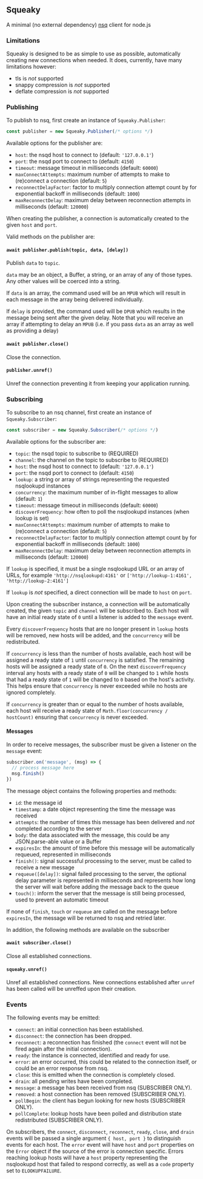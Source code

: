 ## Squeaky

A minimal (no external dependency) [nsq](http://nsq.io) client for node.js

### Limitations

Squeaky is designed to be as simple to use as possible, automatically creating new connections when needed.
It does, currently, have many limitations however:

- tls is _not_ supported
- snappy compression is _not_ supported
- deflate compression is _not_ supported

### Publishing

To publish to nsq, first create an instance of `Squeaky.Publisher`:

```js
const publisher = new Squeaky.Publisher(/* options */)
```

Available options for the publisher are:
- `host`: the nsqd host to connect to (default: `'127.0.0.1'`)
- `port`: the nsqd port to connect to (default: `4150`)
- `timeout`: message timeout in milliseconds (default: `60000`)
- `maxConnectAttempts`: maximum number of attempts to make to (re)connect a connection (default: `5`)
- `reconnectDelayFactor`: factor to multiply connection attempt count by for exponential backoff in milliseconds (default: `1000`)
- `maxReconnectDelay`: maximum delay between reconnection attempts in milliseconds (default: `120000`)

When creating the publisher, a connection is automatically created to the given `host` and `port`.

Valid methods on the publisher are:

#### `await publisher.publish(topic, data, [delay])`

Publish `data` to `topic`.

`data` may be an object, a Buffer, a string, or an array of any of those types. Any other values will be coerced into a string.

If `data` is an array, the command used will be an `MPUB` which will result in each message in the array being delivered individually.

If `delay` is provided, the command used will be `DPUB` which results in the message being sent after the given delay. Note that you will receive an array if attempting to delay an `MPUB` (i.e. if you pass `data` as an array as well as providing a delay)

#### `await publisher.close()`

Close the connection.

#### `publisher.unref()`

Unref the connection preventing it from keeping your application running.


### Subscribing

To subscribe to an nsq channel, first create an instance of `Squeaky.Subscriber`:

```js
const subscriber = new Squeaky.Subscriber(/* options */)
```

Available options for the subscriber are:
- `topic`: the nsqd topic to subscribe to (REQUIRED)
- `channel`: the channel on the topic to subscribe to (REQUIRED)
- `host`: the nsqd host to connect to (default: `'127.0.0.1'`)
- `port`: the nsqd port to connect to (default: `4150`)
- `lookup`: a string or array of strings representing the requested nsqlookupd instances
- `concurrency`: the maximum number of in-flight messages to allow (default: `1`)
- `timeout`: message timeout in milliseconds (default: `60000`)
- `discoverFrequency`: how often to poll the nsqlookupd instances (when lookup is set)
- `maxConnectAttempts`: maximum number of attempts to make to (re)connect a connection (default: `5`)
- `reconnectDelayFactor`: factor to multiply connection attempt count by for exponential backoff in milliseconds (default: `1000`)
- `maxReconnectDelay`: maximum delay between reconnection attempts in milliseconds (default: `120000`)

If `lookup` is specified, it must be a single nsqlookupd URL or an array of URLs, for example `'http://nsqlookupd:4161'` or `['http://lookup-1:4161', 'http://lookup-2:4161']`

If `lookup` is _not_ specified, a direct connection will be made to `host` on `port`.

Upon creating the subscriber instance, a connection will be automatically created, the given `topic` and `channel` will be subscribed to. Each host will have an initial ready state of `0` until a listener is added to the `message` event.

Every `discoverFrequency` hosts that are no longer present in `lookup` hosts will be removed, new hosts will be added, and the `concurrency` will be redistributed.

If `concurrency` is less than the number of hosts available, each host will be assigned a ready state of `1` until `concurrency` is satisfied. The remaining hosts will be assigned a ready state of `0`. On the next `discoverFrequency` interval any hosts with a ready state of `0` will be changed to `1` while hosts that had a ready state of `1` will be changed to `0` based on the host's activity. This helps ensure that `concurrency` is never exceeded while no hosts are ignored completely.

If `concurrency` is greater than or equal to the number of hosts available, each host will receive a ready state of `Math.floor(concurrency / hostCount)` ensuring that `concurrency` is never exceeded.

#### Messages

In order to receive messages, the subscriber must be given a listener on the `message` event:

```js
subscriber.on('message', (msg) => {
  // process message here
  msg.finish()
})
```

The message object contains the following properties and methods:

- `id`: the message id
- `timestamp`: a date object representing the time the message was received
- `attempts`: the number of times this message has been delivered and _not_ completed according to the server
- `body`: the data associated with the message, this could be any JSON.parse-able value or a Buffer
- `expiresIn`: the amount of time before this message will be automatically requeued, represented in milliseconds
- `finish()`: signal successful processing to the server, must be called to receive a new message
- `requeue([delay])`: signal failed processing to the server, the optional delay parameter is represented in milliseconds and represents how long the server will wait before adding the message back to the queue
- `touch()`: inform the server that the message is still being processed, used to prevent an automatic timeout

If none of `finish`, `touch` or `requeue` are called on the message before `expiresIn`, the message will be returned to nsq and retried later.

In addition, the following methods are available on the subscriber

#### `await subscriber.close()`

Close all established connections.

#### `squeaky.unref()`

Unref all established connections. New connections established after `unref` has been called will be unreffed upon their creation.

### Events

The following events may be emitted:

- `connect`: an initial connection has been established.
- `disconnect`: the connection has been dropped.
- `reconnect`: a reconnection has finished (the `connect` event will not be fired again after the initial connection).
- `ready`: the instance is connected, identified and ready for use.
- `error`: an error occurred, this could be related to the connection itself, or could be an error response from nsq.
- `close`: this is emitted when the connection is completely closed.
- `drain`: all pending writes have been completed.
- `message`: a message has been received from nsq (SUBSCRIBER ONLY).
- `removed`: a host connection has been removed (SUBSCRIBER ONLY).
- `pollBegin`: the client has begun looking for new hosts (SUBSCRIBER ONLY).
- `pollComplete`: lookup hosts have been polled and distribution state redistributed (SUBSCRIBER ONLY).

On subscribers, the `connect`, `disconnect`, `reconnect`, `ready`, `close`, and `drain` events will be passed a single argument `{ host, port }` to distinguish events for each host. The `error` event will have `host` and `port` properties on the `Error` object if the source of the error is connection specific. Errors reaching lookup hosts will have a `host` property representing the nsqlookupd host that failed to respond correctly, as well as a `code` property set to `ELOOKUPFAILURE`.
